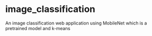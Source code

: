 # image_classification
An image classification web application using MobileNet which is a pretrained model and k-means
